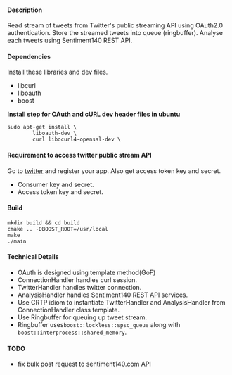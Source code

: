 #### Description    
Read stream of tweets from Twitter's public streaming API using OAuth2.0 authentication. Store the streamed tweets into queue (ringbuffer). Analyse each tweets using Sentiment140 REST API.  

#### Dependencies   
Install these libraries and dev files.
+ libcurl
+ liboauth
+ boost

**Install step for OAuth and cURL dev header files in ubuntu**
```
sudo apt-get install \
        liboauth-dev \
        curl libocurl4-openssl-dev \
```

#### Requirement to access twitter public stream API   
Go to [twitter](https://dev.twitter.com/) and register your app. Also get access token key and secret.
+ Consumer key and secret.
+ Access token key and secret.

#### Build   
```
mkdir build && cd build
cmake .. -DBOOST_ROOT=/usr/local
make
./main
```

#### Technical Details      
+ OAuth is designed using template method(GoF)
+ ConnectionHandler handles curl session.
+ TwitterHandler handles twitter connection.
+ AnalysisHandler handles Sentiment140 REST API services.
+ Use CRTP idiom to instantiate TwitterHandler and AnalysisHandler from ConnectionHandler class template.
+ Use Ringbuffer for queuing up tweet stream.
+ Ringbuffer uses```boost::lockless::spsc_queue``` along with ```boost::interprocess::shared_memory```.

#### TODO       
+ fix bulk post request to sentiment140.com API  
